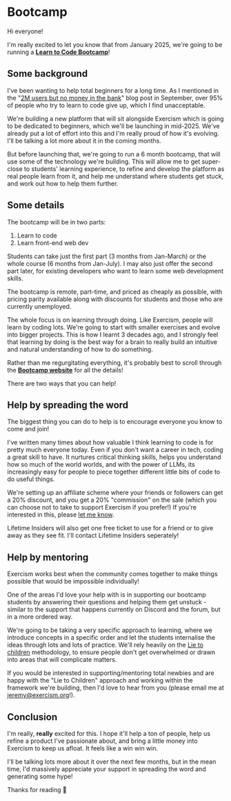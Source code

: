 # Bootcamp

Hi everyone!

I'm really excited to let you know that from January 2025, we're going to be running a **[Learn to Code Bootcamp](https://bootcamp.exercism.org)**!

## Some background

I've been wanting to help total beginners for a long time. 
As I mentioned in the "[2M users but no money in the bank](https://exercism.org/blog/september-2024-restructure)" blog post in September,
over 95% of people who try to learn to code give up, which I find unacceptable.

We're building a new platform that will sit alongside Exercism which is going to be dedicated to beginners, which we'll be launching in mid-2025. 
We've already put a lot of effort into this and I'm really proud of how it's evolving.
I'll be talking a lot more about it in the coming months.

But before launching that, we're going to run a 6 month bootcamp, that will use some of the technology we're building. This will allow me to get super-close to students' learning experience, to refine and develop the platform as real people learn from it, and help me understand where students get stuck, and work out how to help them further.

## Some details

The bootcamp will be in two parts:
1. Learn to code
2. Learn front-end web dev

Students can take just the first part (3 months from Jan-March) or the whole course (6 months from Jan-July). 
I may also just offer the second part later, for existing developers who want to learn some web development skills.

The bootcamp is remote, part-time, and priced as cheaply as possible, with 
pricing parity available along with discounts for students and those who are currently unemployed.

The whole focus is on learning through doing. 
Like Exercism, people will learn by coding lots.
We're going to start with smaller exercises and evolve into bigger projects.
This is how I learnt 3 decades ago, and I strongly feel that learning by doing is the best way for a brain to really build an intuitive and natural understanding of how to do something.

Rather than me regurgitating everything, it's probably best to scroll through the **[Bootcamp website](https://bootcamp.exercism.org)** for all the details!

There are two ways that you can help!

## Help by spreading the word

The biggest thing you can do to help is to encourage everyone you know to come and join!

I've written many times about how valuable I think learning to code is for pretty much everyone today.
Even if you don't want a career in tech, coding a great skill to have. It nurtures critical thinking skills, helps you understand how so much of the world worlds, and with the power of LLMs, its increasingly easy for people to piece together different little bits of code to do useful things.

We're setting up an affiliate scheme where your friends or followers can get a 20% discount, and you get a 20% "commission" on the sale (which you can choose not to take to support Exercism if you prefer!)
If you're interested in this, please [let me know](mailto:bootcamp@exercism.org).

Lifetime Insiders will also get one free ticket to use for a friend or to give away as they see fit. 
I'll contact Lifetime Insiders seperately!

## Help by mentoring

Exercism works best when the community comes together to make things possible that would be impossible individually!

One of the areas I'd love your help with is in supporting our bootcamp students by answering their questions and helping them get unstuck - similar to the support that happens currently on Discord and the forum, but in a more ordered way.

We're going to be taking a very specific approach to learning, where we introduce concepts in a specific order and let the students internalise the ideas through lots and lots of practice.
We'll rely heavily on the [Lie to children](https://en.wikipedia.org/wiki/Lie-to-children) methodology, to ensure people don't get overwhelmed or drawn into areas that will complicate matters. 

If you would be interested in supporting/mentoring total newbies and are happy with the "Lie to Children" approach and working within the framework we're building, then I'd love to hear from you (please email me at [jeremy@exercism.org](jeremy@exercism.org)!).

## Conclusion

I'm really, **really** excited for this. 
I hope it'll help a ton of people, help us refine a product I've passionate about, and bring a little money into Exercism to keep us afloat. 
It feels like a win win win.

I'll be talking lots more about it over the next few months, but in the mean time, I'd massively appreciate your support in spreading the word and generating some hype! 

Thanks for reading 🙂

